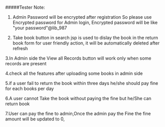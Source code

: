 #####Tester Note:
 1. Admin Password will be encrypted after registration So please use Encrypted password for Admin login,
  Encrypted password will be like "your password"@lib_987
  
 2. Take book button in search jsp is used to dislay the book in the return book form for user friendly action,
  it will be automatically deleted after refresh
  
 3.In Admin side the View all Records button will work only when some records are present 
 
 4.check all the features after uploading some books in admin side 
 
 5.if a user fail to return the book within three days he/she should pay fine for each books per day
 
 6.A user cannot Take the book without paying the fine but he/She can return book
 
 7.User can pay the fine to admin,Once the admin pay the Fine the fine amount will be updated to 0,
 

  

